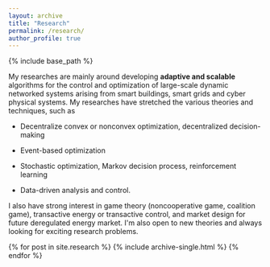 ```yaml
---
layout: archive
title: "Research"
permalink: /research/
author_profile: true
---
```

{% include base_path %}


 My researches are mainly around developing <b> adaptive and scalable </b> algorithms for the control and optimization of large-scale dynamic networked systems arising from smart buildings, smart grids and cyber physical systems. 
My researches have stretched the various theories and techniques, such as 
  <p><ul>
    <li> <p>Decentralize convex or nonconvex optimization, decentralized decision-making </p></li>
    <li> <p> Event-based optimization </p></li>
    <li> <p> Stochastic optimization, Markov decision process, reinforcement learning </p></li>
    <li> <p> Data-driven analysis and control. </p></li>
    </ul>
</p>
 I also have strong interest in game theory (noncooperative game, coalition game), transactive energy or transactive control, and market design for future deregulated energy market. I'm also open to new theories and always looking for exciting research problems.

{% for post in site.research %}
  {% include archive-single.html %}
{% endfor %}

